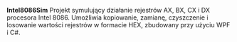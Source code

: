 **Intel8086Sim**
Projekt symulujący działanie rejestrów AX, BX, CX i DX procesora Intel 8086. Umożliwia kopiowanie, zamianę, czyszczenie i losowanie wartości rejestrów w formacie HEX, zbudowany przy użyciu WPF i C#.
